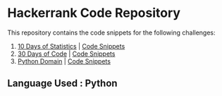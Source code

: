 # Hackerrank Code Repository
 
This repository contains the code snippets for the following challenges:

1. [10 Days of Statistics](https://www.hackerrank.com/domains/tutorials/10-days-of-statistics?filters%5Bsubdomains%5D%5B%5D=10-days-of-statistics&badge_type=10-days-of-statistics) | [Code Snippets](https://github.com/ArutselvanManivannan/Hackerrank-Code-Repository/tree/master/10%20Days%20of%20Statistics) 
2. [30 Days of Code](https://www.hackerrank.com/domains/tutorials/30-days-of-code) | [Code Snippets](https://github.com/ArutselvanManivannan/Hackerrank-Code-Repository/tree/master/30%20Days%20of%20Code) 
3. [Python Domain](https://www.hackerrank.com/domains/python?badge_type=python) | [Code Snippets](https://github.com/ArutselvanManivannan/Hackerrank-Code-Repository/tree/master/Python)

## Language Used : Python
